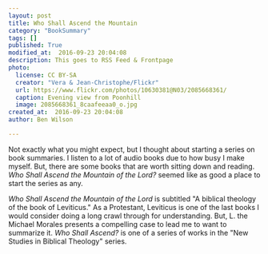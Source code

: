 ```yaml
---
layout: post
title: Who Shall Ascend the Mountain
category: "BookSummary"
tags: []
published: True
modified_at:  2016-09-23 20:04:08 
description: This goes to RSS Feed & Frontpage
photo:
  license: CC BY-SA
  creator: "Vera & Jean-Christophe/Flickr"
  url: https://www.flickr.com/photos/10630381@N03/2085668361/
  caption: Evening view from Poonhill
  image: 2085668361_8caafeeaa0_o.jpg
created_at:  2016-09-23 20:04:08 
author: Ben Wilson

---
```


Not exactly what you might expect, but I thought about starting a series on book summaries. I listen to a lot of audio books due to how busy I make myself. But, there are some books that are worth sitting down and reading. *Who Shall Ascend the Mountain of the Lord?* seemed like as good a place to start the series as any.

<!-- more -->

*Who Shall Ascend the Mountain of the Lord* is subtitled "A biblical theology of the book of Leviticus." As a Protestant, Leviticus is one of the last books I would consider doing a long crawl through for understanding. But, L. the Michael Morales presents a compelling case to lead me to want to summarize it. *Who Shall Ascend?* is one of a series of works in the "New Studies in Biblical Theology" series.